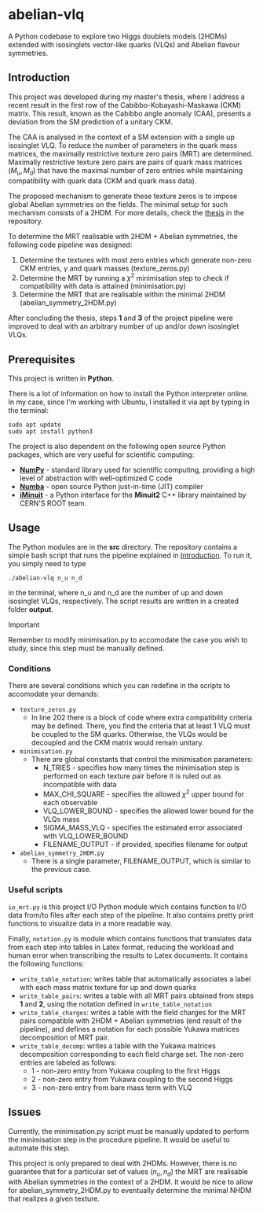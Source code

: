 # abelian-vlq

A Python codebase to explore two Higgs doublets models (2HDMs) extended with isosinglets vector-like quarks (VLQs) and Abelian flavour symmetries.

## Introduction

This project was developed during my master's thesis, where I address a recent result in the first row of the Cabibbo-Kobayashi-Maskawa (CKM) matrix. This
result, known as the Cabibbo angle anomaly (CAA), presents a deviation from the SM prediction of a unitary CKM. 

The CAA is analysed in the context of a SM extension with a single up isosinglet VLQ. To reduce the number of parameters in the 
quark mass matrices, the maximally restrictive texture zero pairs (MRT) are determined. Maximally restrictive texture zero pairs are pairs of quark mass matrices
$(M_u, M_d)$ that have the maximal number of zero entries while maintaining compatibility with quark data (CKM and quark mass data).

The proposed mechanism to generate these texture zeros is to impose global Abelian symmetries on the fields.
The minimal setup for such mechanism consists of a 2HDM. For more details, check the [thesis](Thesis.pdf) in the repository.

To determine the MRT realisable with 2HDM + Abelian symmetries, the following code pipeline was designed:

1. Determine the textures with most zero entries which generate non-zero CKM entries, $\gamma$ and quark masses (texture_zeros.py)
2. Determine the MRT by running a $\chi^2$ minimisation step to check if compatibility with data is attained (minimisation.py)
3. Determine the MRT that are realisable within the minimal 2HDM (abelian_symmetry_2HDM.py)

After concluding the thesis, steps **1** and **3** of the project pipeline were improved to deal with an arbitrary number of up and/or down isosinglet VLQs.

## Prerequisites

This project is written in **Python**.

There is a lot of information on
how to install the Python interpreter online. In my case, since I'm working with Ubuntu, I installed it via apt by typing in the terminal:

```
sudo apt update
sudo apt install python3
```

The project is also dependent on the following open source Python packages, which are very useful for scientific computing:

- [**NumPy**](https://numpy.org/install/) - standard library used for scientific computing, providing a high level of abstraction with well-optimized C code
- [**Numba**](https://numba.readthedocs.io/en/stable/user/installing.html) - open source Python just-in-time (JIT) compiler
- [**iMinuit**](https://scikit-hep.org/iminuit/install.html) - a Python interface for the **Minuit2** C++ library maintained by CERN'S ROOT team.

## Usage

The Python modules are in the **src** directory. The repository contains a simple bash script that runs the pipeline explained in [Introduction](#Introduction).
To run it, you simply need to type

`./abelian-vlq n_u n_d`

in the terminal, where n_u and n_d are the number of up and down isosinglet VLQs, respectively. The script results are written in a created folder **output**.

> [!IMPORTANT]
> Remember to modify minimisation.py to accomodate the case you wish to study, since this step must be manually defined.

### Conditions

There are several conditions which you can redefine in the scripts to accomodate your demands: 

- `texture_zeros.py`
    - In line 202 there is a block of code where extra compatibility criteria may be defined.
    There, you find the criteria that at least 1 VLQ must be coupled to the SM quarks. Otherwise, the VLQs would be decoupled and the CKM matrix would remain unitary.
- `minimisation.py`
    - There are global constants that control the minimisation parameters:
        - N_TRIES - specifies how many times the minimisation step is performed on each texture pair before it is ruled out as incompatible with data
        - MAX_CHI_SQUARE - specifies the allowed $\chi^2$ upper bound for each observable
        - VLQ_LOWER_BOUND - specifies the allowed lower bound for the VLQs mass
        - SIGMA_MASS_VLQ - specifies the estimated error associated with VLQ_LOWER_BOUND
        - FILENAME_OUTPUT - if provided, specifies filename for output
- `abelian_symmetry_2HDM.py`
    - There is a single parameter, FILENAME_OUTPUT, which is similar to the previous case.

### Useful scripts

`io_mrt.py` is this project I/O Python module which contains function to I/O data from/to files after each step of the pipeline. It also contains pretty print functions to visualize data in a more readable way.

Finally, `notation.py` is module which contains functions that translates data from each step into tables in Latex format, reducing the workload and human error when transcribing the results to Latex documents. It contains the following functions:

- `write_table_notation`: writes table that automatically associates a label with each mass matrix texture for up and down quarks 
- `write_table_pairs`: writes a table with all MRT pairs obtained from steps **1** and **2**, using the notation defined in `write_table_notation`
- `write_table_charges`: writes a table with the field charges for the MRT pairs compatible with 2HDM + Abelian symmetries (end result of the pipeline), and defines a notation for each possible Yukawa matrices decomposition of MRT pair.
- `write_table_decomp`: writes a table with the Yukawa matrices decomposition corresponding to each field charge set. The non-zero entries are labeled as follows:
    - 1 - non-zero entry from Yukawa coupling to the first Higgs
    - 2 - non-zero entry from Yukawa coupling to the second Higgs
    - 3 - non-zero entry from bare mass term with VLQ

## Issues

Currently, the minimisation.py script must be manually updated to perform the minimisation step in the procedure pipeline. It would be useful to automate this step.

This project is only prepared to deal with 2HDMs. However, there is no guarantee that for a particular set of values $(n_u, n_d)$ the MRT are realisable
with Abelian symmetries in the context of a 2HDM. It would be nice to allow for abelian_symmetry_2HDM.py to eventually determine the minimal NHDM that realizes a given texture.
